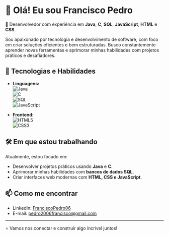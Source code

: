 # 👋 Olá! Eu sou Francisco Pedro

🎯 Desenvolvedor com experiência em **Java**, **C**, **SQL**, **JavaScript**, **HTML** e **CSS**.

Sou apaixonado por tecnologia e desenvolvimento de software, com foco em criar soluções eficientes e bem estruturadas. Busco constantemente aprender novas ferramentas e aprimorar minhas habilidades com projetos práticos e desafiadores.

## 🚀 Tecnologias e Habilidades

- **Linguagens:**  
  ![Java](https://img.shields.io/badge/Java-blue?style=flat&logo=java)  
  ![C](https://img.shields.io/badge/C-00599C?style=flat&logo=c)  
  ![SQL](https://img.shields.io/badge/SQL-4479A1?style=flat&logo=mysql)  
  ![JavaScript](https://img.shields.io/badge/JavaScript-F7DF1E?style=flat&logo=javascript&logoColor=black)

- **Frontend:**  
  ![HTML5](https://img.shields.io/badge/HTML5-E34F26?style=flat&logo=html5&logoColor=white)  
  ![CSS3](https://img.shields.io/badge/CSS3-1572B6?style=flat&logo=css3)

## 🛠️ Em que estou trabalhando
Atualmente, estou focado em:
- Desenvolver projetos práticos usando **Java** e **C**.
- Aprimorar minhas habilidades com **bancos de dados SQL**.
- Criar interfaces web modernas com **HTML, CSS e JavaScript**. 

## 📫 Como me encontrar
- LinkedIn: [FranciscoPedro06](https://www.linkedin.com/in/francisco-pedro-5150492ba)
- E-mail: pedro2006francisco@gmail.com

---

⭐ Vamos nos conectar e construir algo incrível juntos!
